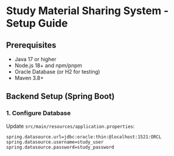 # Study Material Sharing System - Setup Guide

## Prerequisites
- Java 17 or higher
- Node.js 18+ and npm/pnpm
- Oracle Database (or H2 for testing)
- Maven 3.8+

## Backend Setup (Spring Boot)

### 1. Configure Database
Update `src/main/resources/application.properties`:
```properties
spring.datasource.url=jdbc:oracle:thin:@localhost:1521:ORCL
spring.datasource.username=study_user
spring.datasource.password=study_password

